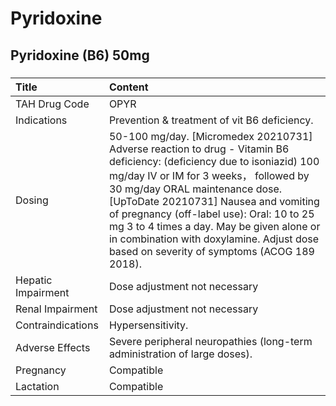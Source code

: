# Pyridoxine

## Pyridoxine (B6) 50mg

##### 

| Title              | Content                                                                                                                                                                                                                                                                                                                                                                                                                          |
|:-------------------|:---------------------------------------------------------------------------------------------------------------------------------------------------------------------------------------------------------------------------------------------------------------------------------------------------------------------------------------------------------------------------------------------------------------------------------|
| TAH Drug Code      | OPYR                                                                                                                                                                                                                                                                                                                                                                                                                             |
| Indications        | Prevention & treatment of vit B6 deficiency.                                                                                                                                                                                                                                                                                                                                                                                     |
| Dosing             | 50-100 mg/day. [Micromedex 20210731] Adverse reaction to drug - Vitamin B6 deficiency: (deficiency due to isoniazid) 100 mg/day IV or IM for 3 weeks， followed by 30 mg/day ORAL maintenance dose. [UpToDate 20210731] Nausea and vomiting of pregnancy (off-label use): Oral: 10 to 25 mg 3 to 4 times a day. May be given alone or in combination with doxylamine. Adjust dose based on severity of symptoms (ACOG 189 2018). |
| Hepatic Impairment | Dose adjustment not necessary                                                                                                                                                                                                                                                                                                                                                                                                    |
| Renal Impairment   | Dose adjustment not necessary                                                                                                                                                                                                                                                                                                                                                                                                    |
| Contraindications  | Hypersensitivity.                                                                                                                                                                                                                                                                                                                                                                                                                |
| Adverse Effects    | Severe peripheral neuropathies (long-term administration of large doses).                                                                                                                                                                                                                                                                                                                                                        |
| Pregnancy          | Compatible                                                                                                                                                                                                                                                                                                                                                                                                                       |
| Lactation          | Compatible                                                                                                                                                                                                                                                                                                                                                                                                                       |

